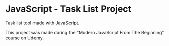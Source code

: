 # JavaScript - Task List Project
Task list tool made with JavaScript.

This project was made during the "Modern JavaScript From The Beginning" course on Udemy.
